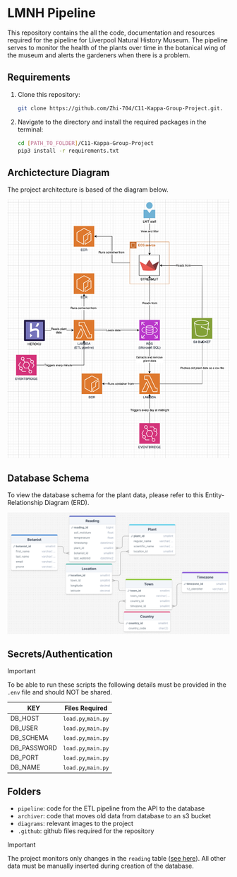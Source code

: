 # LMNH Pipeline

This repository contains the all the code, documentation and resources required for the pipeline for Liverpool Natural History Museum. The pipeline serves to monitor the health of the plants over time in the botanical wing of the museum and alerts the gardeners when there is a problem.



## Requirements

1. Clone this repository:
    ```sh
    git clone https://github.com/Zhi-704/C11-Kappa-Group-Project.git.
    ```

2. Navigate to the directory and install the required packages in the terminal:
    ```sh
    cd [PATH_TO_FOLDER]/C11-Kappa-Group-Project
    pip3 install -r requirements.txt
    ```


## Archictecture Diagram

The project architecture is based of the diagram below.

![Architecture Diagram](https://github.com/Zhi-704/C11-Kappa-Group-Project/raw/main/diagrams/Architecture_Diagram.png)


## Database Schema

To view the database schema for the plant data, please refer to this Entity-Relationship Diagram (ERD). 


<a id="erd-diagram"></a>
![ERD Diagram](https://github.com/Zhi-704/C11-Kappa-Group-Project/blob/main/diagrams/ERD_diagram.png)


## Secrets/Authentication
> [!IMPORTANT]  
> To be able to run these scripts the following details must be provided in the `.env` file and should NOT be shared.

| KEY |Files Required|
| -------- | --------|
|DB_HOST|`load.py`,`main.py`|
|DB_USER|`load.py`,`main.py`|
|DB_SCHEMA|`load.py`,`main.py`|
|DB_PASSWORD|`load.py`,`main.py`|
|DB_PORT|`load.py`,`main.py`|
|DB_NAME|`load.py`,`main.py`|

## Folders
- `pipeline`: code for the ETL pipeline from the API to the database
- `archiver`: code that moves old data from database to an s3 bucket
- `diagrams`: relevant images to the project
- `.github`: github files required for the repository

> [!IMPORTANT]  
> The project monitors only changes in the `reading` table ([see here](#erd-diagram)). All other data must be manually inserted during creation of the database.


